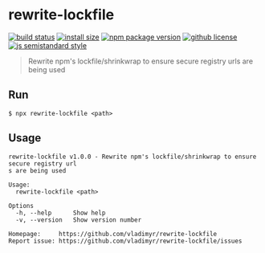# rewrite-lockfile 
[![build status](https://badgen.net/travis/vladimyr/rewrite-lockfile/master)](https://travis-ci.com/vladimyr/rewrite-lockfile) [![install size](https://badgen.net/packagephobia/install/rewrite-lockfile)](https://packagephobia.now.sh/result?p=rewrite-lockfile) [![npm package version](https://badgen.net/npm/v/rewrite-lockfile)](https://npm.im/rewrite-lockfile) [![github license](https://badgen.net/github/license/vladimyr/rewrite-lockfile)](https://github.com/vladimyr/rewrite-lockfile/blob/master/LICENSE) [![js semistandard style](https://badgen.net/badge/code%20style/semistandard/pink)](https://github.com/Flet/semistandard)

>Rewrite npm's lockfile/shrinkwrap to ensure secure registry urls are being used

## Run
```
$ npx rewrite-lockfile <path>
```

## Usage
```
rewrite-lockfile v1.0.0 - Rewrite npm's lockfile/shrinkwrap to ensure secure registry url
s are being used

Usage:
  rewrite-lockfile <path>

Options
  -h, --help      Show help
  -v, --version   Show version number

Homepage:     https://github.com/vladimyr/rewrite-lockfile
Report issue: https://github.com/vladimyr/rewrite-lockfile/issues
```
